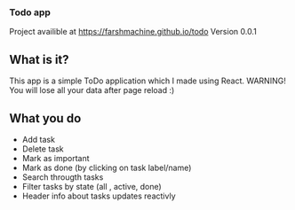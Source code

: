 ### Todo app

Project availible at https://farshmachine.github.io/todo Version 0.0.1

## What is it?

This app is a simple ToDo application which I made using React.
WARNING! You will lose all your data after page reload :)

## What you do

- Add task
- Delete task
- Mark as important
- Mark as done (by clicking on task label/name)
- Search througth tasks
- Filter tasks by state (all , active, done)
- Header info about tasks updates reactivly
